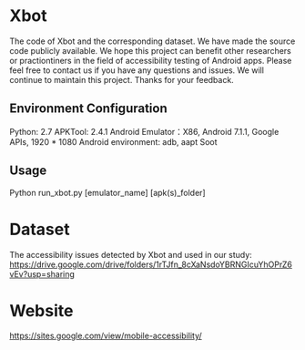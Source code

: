 # Xbot
The code of Xbot and the corresponding dataset. We have made the source code publicly available. We hope this project can benefit other researchers or practiontiners in the field of accessibility testing of Android apps. Please feel free to contact us if you have any questions and issues. We will continue to maintain this project. Thanks for your feedback.

## Environment Configuration
Python: 2.7
APKTool: 2.4.1
Android Emulator：X86, Android 7.1.1, Google APIs, 1920 * 1080
Android environment: adb, aapt
Soot

## Usage
Python run_xbot.py [emulator_name] [apk(s)_folder]

# Dataset
The accessibility issues detected by Xbot and used in our study: https://drive.google.com/drive/folders/1rTJfn_8cXaNsdoYBRNGIcuYhOPrZ6vEv?usp=sharing

# Website
https://sites.google.com/view/mobile-accessibility/
